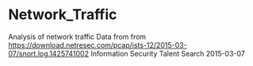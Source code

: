 # Network_Traffic
Analysis of network traffic
Data from from https://download.netresec.com/pcap/ists-12/2015-03-07/snort.log.1425741002 Information Security Talent Search 2015-03-07
